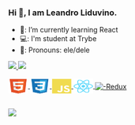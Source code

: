 ### Hi 👋, I am Leandro Liduvino.
- 🌱: I’m currently learning React
- 💻: I'm student at Trybe
- 🙂: Pronouns: ele/dele
<div style="display: flex">
  <a href="https://github.com/leandrolid">
  <img height="150rem" src="https://github-readme-stats.vercel.app/api?username=leandrolid&show_icons=true&theme=gotham&include_all_commits=true&count_private=true"/>
  <img height="150rem" src="https://github-readme-stats.vercel.app/api/top-langs/?username=leandrolid&layout=compact&langs_count=7&theme=gotham"/>
</div>
<div style="display: inline_block"><br>
  <img align="center" alt="HTML" height="30" width="40" src="https://raw.githubusercontent.com/devicons/devicon/master/icons/html5/html5-original.svg">
  <img align="center" alt="-CSS" height="30" width="40" src="https://raw.githubusercontent.com/devicons/devicon/master/icons/css3/css3-original.svg">
  <img align="center" alt="Js" height="30" width="40" src="https://raw.githubusercontent.com/devicons/devicon/master/icons/javascript/javascript-plain.svg">
  <img align="center" alt="React" height="30" width="40" src="https://raw.githubusercontent.com/devicons/devicon/master/icons/react/react-original.svg">
  <img align="center" alt="-Redux" height="30" width="30" src="https://camo.githubusercontent.com/37d7a9a7f4e4fa18c400fb3042f9c36a8e57ab7b34295e7c2bc4b990a74e756d/68747470733a2f2f63646e2e69636f6e2d69636f6e732e636f6d2f69636f6e73322f323431352f504e472f3531322f72656475785f6f726967696e616c5f6c6f676f5f69636f6e5f3134363336352e706e67">
</div>
  
  ##
  
  <div>
  <a href="https://www.linkedin.com/in/leandrolid" target="_blank"><img src="https://img.shields.io/badge/-LinkedIn-%230077B5?style=for-the-badge&logo=linkedin&logoColor=white" target="_blank"></a> 
 
</div>
